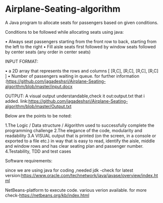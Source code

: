 # Airplane-Seating-algorithm
A Java program to allocate seats for passengers based on given conditions.

Conditions to be followed while allocating seats using java:

• Always seat passengers starting from the front row to back,
starting from the left to the right
• Fill aisle seats first followed by window seats followed by center
seats (any order in center seats)

INPUT FORMAT:

• a 2D array that represents the rows and columns [ [R,C], [R,C],
[R,C], [R,C] ]
• Number of passengers waiting in queue.
for further information :https://github.com/jagadeshsri/Airplane-Seating-algorithm/blob/master/input.docx

OUTPUT:
 A visual output understandable,check it out:output.txt that i added.
 link:https://github.com/jagadeshsri/Airplane-Seating-algorithm/blob/master/Output.txt



Below are the points to be noted:

1.The Logic / Data structure / Algorithm used to successfully complete the programming challenge
2.The elegance of the code, modularity and readability
3.A VISUAL output that is printed (on the screen, in a console or exported to a file etc.) in way that is easy to read, identify the aisle, middle and window rows and has clear seating plan and passenger number.
4.Testability, TDD and test cases

Software requirements:
 
since we are using java for coding ,needed jdk 
-check for latest version:https://www.oracle.com/technetwork/java/javase/overview/index.html
 
 NetBeans-platform to execute code.
 various verion available.
 for more check-https://netbeans.org/kb/index.html
 
 



  
